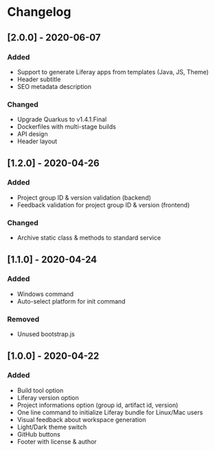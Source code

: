 # Changelog
## [2.0.0] - 2020-06-07
### Added
- Support to generate Liferay apps from templates (Java, JS, Theme) 
- Header subtitle
- SEO metadata description
### Changed
- Upgrade Quarkus to v1.4.1.Final
- Dockerfiles with multi-stage builds
- API design
- Header layout

## [1.2.0] - 2020-04-26
### Added
- Project group ID & version validation (backend)
- Feedback validation for project group ID & version (frontend)
### Changed
- Archive static class & methods to standard service

## [1.1.0] - 2020-04-24
### Added
- Windows command
- Auto-select platform for init command
### Removed
- Unused bootstrap.js

## [1.0.0] - 2020-04-22
### Added
- Build tool option
- Liferay version option
- Project informations option (group id, artifact id, version)
- One line command to initialize Liferay bundle for Linux/Mac users
- Visual feedback about workspace generation
- Light/Dark theme switch
- GitHub buttons
- Footer with license & author

